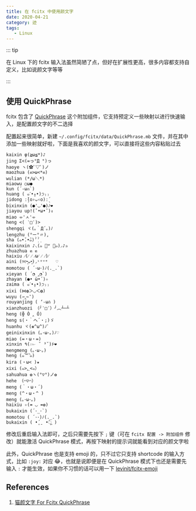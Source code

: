 ```yaml
---
title: 在 fcitx 中使用颜文字
date: 2020-04-21
category: 迹
tags:
   - Linux
---
```


::: tip

在 Linux 下的 fcitx 输入法虽然简陋了点，但好在扩展性更高，很多内容都支持自定义，比如说颜文字等等

:::

<!-- more -->

## 使用 QuickPhrase

fcitx 包含了 [QuickPhrase](https://fcitx-im.org/wiki/QuickPhrase) 这个附加组件，它支持预定义一些映射以进行快速输入，是配置颜文字的不二选择

配置起来很简单，新建 `~/.config/fcitx/data/QuickPhrase.mb` 文件，并在其中添加一些映射就好啦，下面是我喜欢的颜文字，可以直接将这些内容粘贴过去

```
kaixin φ(≧ω≦*)♪
jing Σ<(=っ°Д °)っ
haoye ヽ(✿ﾟ▽ﾟ)ノ
maozhua (ฅ>ω<*ฅ)
wulian (*/ω＼*)
miaowu ○ω●
kun (´-ωก`)
huang ( ๑ˊ•̥▵•)੭₎₎
jidong ː̗̀(o›ᴗ‹o)ː̖́
bixinxin (●'◡'●)ﾉ❤
jiayou up!(˘•ω•˘)ง
miao ⌯'ㅅ'⌯
heng <( ‵□′)>
shengqi ヾ(｡｀Д´｡)ﾉ
lengzhu (°ー°〃),
sha (๑•̌.•̑๑)ˀ̣ˀ̣
kaixinxin ♪⸜(๑ ॑꒳ ॑๑)⸝♪✰
zhuazhua ฅ ฅ
haixiu ⁄(⁄ ⁄ ⁄ω⁄ ⁄ ⁄)⁄
aini (୨୧•͈ᴗ•͈)◞︎ᶫᵒᵛᵉ   ♡
momotou ( ´･ω･)ﾉ(._.`)
xieyan ( ´◔ ‸◔`)
zhayan (●• ̀ω•́ )✧
zaima ( ๑ˊ•̥▵•)੭₎₎
xixi (⋈◍＞◡＜◍)
wuyu (⇀‸↼‶)
rouyanjing ( ‘-ωก̀ )
xianzhuozi （╯‵□′）╯︵┴─┴
heng (╬ Ò ‸ Ó)
heng s(・｀ヘ´・;)ゞ
huanhu ヾ(❀^ω^)ﾉﾞ
geinixinxin (｡･ω･｡)ﾉ♡
miao (=・ω・=)
xinxin ٩(๛ ˘ ³˘)۶❤
mengmeng (｡･ω･｡)
heng (๑‾᷅^‾᷅๑)
kira (・ω< )★
xixi (๑>؂<๑）
sahuahua ✿ヽ(°▽°)ノ✿
hehe （⌒▽⌒）
meng (｀・ω・´)
meng (^・ω・^ )
meng (｡･ω･｡)
haixiu ✧(≖ ◡ ≖✿)
bukaixin (´･_･`)
momotou ( ´･･)ﾉ(._.`)
bukaixin ( •̥́ ˍ •̀ू )
```

修改后重启输入法即可，之后只需要先按下 `;` 键（可在 `fcitx 配置 -> 附加组件` 修改）就能激活 QuickPhrase 模式，再按下映射的提示词就能看到对应的颜文字啦

此外，QuickPhrase 也是支持 emoji 的，只不过它只支持 shortcode 的输入方式，比如 `:joy:` 对应 :joy:，也就是说即便是在 QuickPhrase 模式下也还是需要先输入 `:` 才能生效，如果你不习惯的话可以用一下 [levinit/fcitx-emoji](https://github.com/levinit/fcitx-emoji)

## References

1. [猫颜文字 For Fcitx QuickPhrase](https://felixc.at/2012/05/kitty-for-fcitx-quickphrase/)
